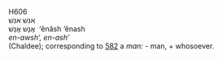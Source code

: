 <body>
  <p>H606<br>  אנשׁ    אנשׁ  <br> אֱנָשׁ  אֱנַשׁ  ‎  ‘ĕnâsh  ‘ĕnash  <br><i>en-awsh‘,</i> <i>en-ash‘ </i><br>(Chaldee); corresponding to <a href="h0582.htm">582</a>  a <i>man: - </i>man, + whosoever.<br></p>
 </body>